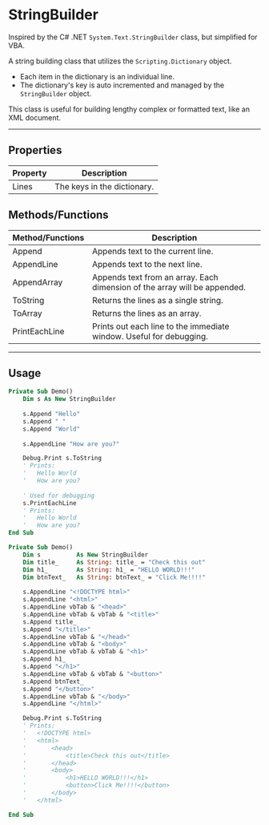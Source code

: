 # StringBuilder

Inspired by the C# .NET `System.Text.StringBuilder` class, but simplified for VBA.

A string building class that utilizes the `Scripting.Dictionary` object.
- Each item in the dictionary is an individual line.
- The dictionary's key is auto incremented and managed by the `StringBuilder` object.

This class is useful for building lengthy complex or formatted text, like an XML document.

---

## Properties

| Property | Description                 |
|----------|-----------------------------|
| Lines    | The keys in the dictionary. |

## Methods/Functions

| Method/Functions | Description                                                               |
|------------------|---------------------------------------------------------------------------|
| Append           | Appends text to the current line.                                         |
| AppendLine       | Appends text to the next line.                                            |
| AppendArray      | Appends text from an array. Each dimension of the array will be appended. |
| ToString         | Returns the lines as a single string.                                     |
| ToArray          | Returns the lines as an array.                                            |
| PrintEachLine    | Prints out each line to the immediate window. Useful for debugging.       |

---

## Usage

```vb
Private Sub Demo()
    Dim s As New StringBuilder
    
    s.Append "Hello"
    s.Append " "
    s.Append "World"
    
    s.AppendLine "How are you?"

    Debug.Print s.ToString
    ' Prints:
    '   Hello World
    '   How are you?
    
    ' Used for debugging
    s.PrintEachLine
    ' Prints:
    '   Hello World
    '   How are you?
End Sub
```

```vb
Private Sub Demo()
    Dim s          As New StringBuilder
    Dim title_     As String: title_ = "Check this out"
    Dim h1_        As String: h1_ = "HELLO WORLD!!!"
    Dim btnText_   As String: btnText_ = "Click Me!!!!"
    
    s.AppendLine "<!DOCTYPE html>"
    s.AppendLine "<html>"
    s.AppendLine vbTab & "<head>"
    s.AppendLine vbTab & vbTab & "<title>"
    s.Append title_
    s.Append "</title>"
    s.AppendLine vbTab & "</head>"
    s.AppendLine vbTab & "<body>"
    s.AppendLine vbTab & vbTab & "<h1>"
    s.Append h1_
    s.Append "</h1>"
    s.AppendLine vbTab & vbTab & "<button>"
    s.Append btnText_
    s.Append "</button>"
    s.AppendLine vbTab & "</body>"
    s.AppendLine "</html>"

    Debug.Print s.ToString
    ' Prints:
    '   <!DOCTYPE html>
    '   <html>
    '       <head>
    '           <title>Check this out</title>
    '       </head>
    '       <body>
    '           <h1>HELLO WORLD!!!</h1>
    '           <button>Click Me!!!!</button>
    '       </body>
    '   </html>

End Sub
```